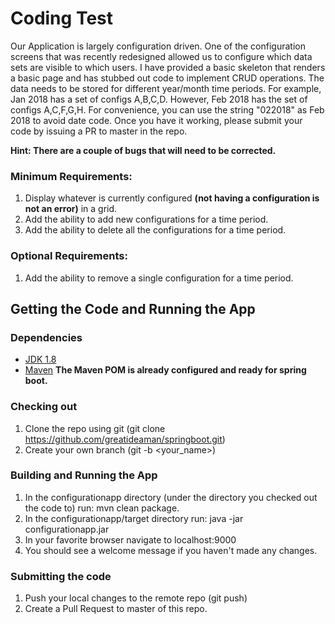 # Coding Test
Our Application is largely configuration driven.  One of the configuration screens that was recently redesigned allowed us to configure which data sets are visible to which users.  I have provided a basic skeleton that renders a basic page and has stubbed out code to 
implement CRUD operations.  The data needs to be stored for different year/month time periods.  For example, Jan 2018 has a set of configs A,B,C,D.  However, Feb 2018 has the set of configs A,C,F,G,H. For convenience, you can use the string "022018" as Feb 2018 to avoid date code. Once you have it working, please submit your code by issuing a PR to master in the repo.

**Hint: There are a couple of bugs that will need to be corrected.**

### Minimum Requirements:
1. Display whatever is currently configured **(not having a configuration is not an error)** in a grid.
1. Add the ability to add new configurations for a time period.
1. Add the ability to delete all the configurations for a time period.

### Optional Requirements: 
1. Add the ability to remove a single configuration for a time period.

## Getting the Code and Running the App

### Dependencies
* [JDK 1.8](http://www.oracle.com/technetwork/java/javase/downloads/jdk8-downloads-2133151.html)
* [Maven](https://maven.apache.org/download.cgi)  **The Maven POM is already configured and ready for spring boot.**

### Checking out
1. Clone the repo using git (git clone https://github.com/greatideaman/springboot.git)
1. Create your own branch (git -b <your_name>)

### Building and Running the App
1. In the configurationapp directory (under the directory you checked out the code to) run: mvn clean package.
1. In the configurationapp/target directory run: java -jar configurationapp.jar
1. In your favorite browser navigate to localhost:9000
1. You should see a welcome message if you haven't made any changes.

### Submitting the code
1. Push your local changes to the remote repo (git push)
1. Create a Pull Request to master of this repo.
